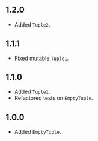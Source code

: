 ## 1.2.0

- Added `Tuple2`.

## 1.1.1

- Fixed mutable `Tuple1`.

## 1.1.0

- Added `Tuple1`.
- Refactored tests on `EmptyTuple`.

## 1.0.0

- Added `EmptyTuple`.
